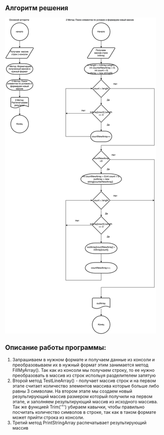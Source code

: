 

## Алгоритм решения
![Алгоритм решения](algoritm.png)

## Описание работы программы:
1. Запрашиваем в нужном формате и получаем данные из консоли и преобразовываем их в нужный формат этим занимается метод FillMyArray(). Так как из консоли мы получаем строку, то ее нужно преобразовать в массив из строк испольуя разделителем запятую
2. Второй метод TestLineArray() - получает массив строк и на первом этапе считает количество элементов массива которые больше либо равны 3 символам. На втором этапе мы создаем новый результирующий массив размером который получили на первом этапе, и заполняем результирующий массив из исходного массива. Так же функцией Trim('"') убираем кавычки, чтобы правильно посчитать количество символов в строке, так как в таком формате может прийти строка из консоли.
3. Третий метод PrintStringArray распечатывает результирующий массив 
